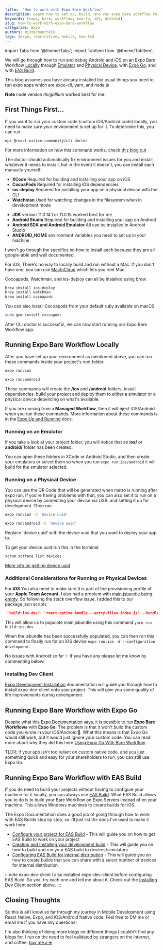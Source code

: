 ```yaml
---
title:  "How to work with Expo Bare Workflow"
description: Learn how to set up, build, and run expo bare workflow for iOS, and Android.
keywords: [expo, bare, workflow, how-to, iOS, Android]
slug: how-to-work-with-expo-bare-workflow
categories: Expo
authors: mistermunchkin
tags: [expo, reactnative, mobile, how-to]
---
```


import Tabs from '@theme/Tabs';
import TabItem from '@theme/TabItem';

We will go through how to run and debug Android and iOS on an Expo Bare Workflow [Locally](#running-expo-bare-workflow-localy) through [Emulator](#running-on-an-emulator) and  [Physical Device](#running-on-a-physical-device), with [Expo Go](#running-expo-bare-workflow-with-expo-go), and with [EAS Build](#running-expo-bare-workflow-with-eas-build).

This blog assumes you have already installed the usual things you need to run expo apps which are expo-cli, yarn, and node.js

**Note** node version *lts/gallium* worked best for me.

<!-- truncate -->

## First Things First...
If you want to run your custom code (custom iOS/Android code) locally, you need to make sure your environment is set up for it. To determine this, you can run
```bash 
npx @react-native-community/cli doctor
```

For more information on how this command works, check [this blog out](https://reactnative.dev/blog/2019/11/18/react-native-doctor)

The doctor should automatically fix environment issues for you and install whatever it needs to install, but in the event it doesn't, you can install each manually yourself.

<Tabs>
<TabItem value='ios' label='iOS 🍎 Requirements' default>

- **XCode** Required for building and installing your app on iOS
- **CocoaPods** Required for installing iOS dependencies
- **ios-deploy** Required for installing your app on a physical device with the CLI
- **Watchman** Used for watching changes in the filesystem when in development mode

</TabItem>

<TabItem value='android' label='Android 🤖 Requirements' default>

- **JDK** version 11.0.14.1 or 11.0.15 worked best for me
- **Android Studio** Required for building and installing your app on Android
- **Android SDK and Android Emulator** All can be installed in Android Studio
- **ANDROID_HOME** environment variables you need to set up in your machine

</TabItem>
</Tabs>

I won't go through the specifics on how to install each because they are all google-able and well documented.


For iOS, There's no way to locally build and run without a Mac. If you don't have one, you can use [MacInCloud](https://www.macincloud.com) which lets you rent Mac.

Cocoapods, Watchman, and ios-deploy can all be installed using brew. 

```bash title='Brew Install for iOS'
brew install ios-deploy
brew install watchman
brew install cocoapods
```

You can also install Cocoapods from your default ruby available on macOS
```bash
sudo gem install cocoapods
```

After CLI doctor is successful, we can now start running our Expo Bare Workflow app.

## Running Expo Bare Workflow Locally

After you have set up your environment as mentioned above, you can run these commands inside your project's root folder.
<Tabs>
<TabItem value='ios' label='iOS 🍎' default>

```bash title='Expo Run Command for iOS'
expo run:ios
```

</TabItem>
<TabItem value='android' label='Android 🤖' default>

```bash title='Expo Run Command for Android'
expo run:android
```

</TabItem>
</Tabs>


These commands will create the **/ios** and **/android** folders, install dependencies, build your project and deploy them to either a simulator or a physical device depending on what's available. 

If you are coming from a **Managed Workflow**, then it will eject iOS/Android when you run these commands. More information about these commands is in the [Expo Up and Running](https://docs.expo.dev/bare/hello-world/#ios-configuration) docs.

### Running on an Emulator
if you take a look at your project folder, you will notice that an **ios/** or **android/** folder has been created. 

You can open these folders in XCode or Android Studio, and then create your emulators or select them so when you run `expo run:ios/android` it will build for the emulator selected.

### Running on a Physical Device
You can use the QR Code that will be generated when metro is running after expo run. If you're having problems with that, you can also set it to run on a physical device by connecting your device via USB, and setting it up for development. Then run

<Tabs>
<TabItem value='iOS' label='iOS 🍎' default>

```bash 
expo run:ios -d 'device uuid'
```

</TabItem>
<TabItem value='Android' label='Android 🤖' default>

```bash 
expo run:android -d 'device uuid'
```

</TabItem>
</Tabs>

Replace 'device uuid' with the device uuid that you want to deploy your app to. 

To get your device uuid run this in the terminal.
```bash
xcrun xctrace list devices
```
[More info on getting device uuid](https://stackoverflow.com/questions/17237354/how-can-i-find-the-device-uuids-of-all-connected-devices-through-a-command-line)

### Additional Considerations for Running on Physical Devices

<Tabs>
<TabItem value='ios' label='iOS 🍎' default>

For **iOS** You also need to make sure it is part of the provisioning profile of your **Apple Team Account**. I also had a problem with [main.jsbundle being empty](https://stackoverflow.com/questions/57822215/main-jsbundle-file-showing-in-my-ios-project-but-still-throwing-no-bundle-url-p). So following the stack overflow issue, I added this to our package.json scripts

```json title='package.json'
 "build:ios-dev": "react-native bundle --entry-file='index.js' --bundle-output='./ios/main.jsbundle' --dev=true --platform='ios'"
```

This will allow us to populate main.jsbundle using this command `yarn run build:ios-dev`

When the jsbundle has been successfully populated, you can then run this command to finally run for an iOS device `expo run:ios -d --configuration development`.


</TabItem>
<TabItem value='android' label='Android 🤖'>

No issues with Android so far ✨ If you have any please let me know by commenting below!

</TabItem>
</Tabs>

### Installing Dev Client
[Expo Development Installation](https://docs.expo.dev/development/installation/) documentation will guide you through how to install expo-dev-client onto your project. This will give you some quality of life improvements during development.

## Running Expo Bare Workflow with Expo Go

Despite what this [Expo Documentation](https://docs.expo.dev/bare/using-expo-client/) says, it is possible to run **Expo Bare Workflows** with **Expo Go**. The problem is that it won't build the custom code you wrote in your iOS/Android 💩. What this means is that Expo Go would still work, but it would just ignore your custom code. You can read more about why they did this here [Using Expo Go With Bare Workflow](https://docs.expo.dev/bare/using-expo-client/).

TLDR; If your app isn't too reliant on custom native code, and you just something quick and easy for your shareholders to run, you can still use Expo Go.

## Running Expo Bare Workflow with EAS Build
If you do need to build your projects without having to configure your machine for it locally, you can always use [EAS Build](https://docs.expo.dev/build/introduction/). What EAS Build allows you to do is to build your Bare Workflow on Expo Servers instead of on your machine. This allows Windows machines to create builds for iOS.

The Expo Documentation does a good job of going through how to work with EAS Builds step by step, so I'll just list the docs I've used to make it work here.

- [Configure your project for EAS Build](https://docs.expo.dev/build/setup/) - This will guide you on how to get EAS Build to work on your project
- [Creating and Installing your development build](https://docs.expo.dev/development/getting-started/#creating-and-installing-your-first-development-build) - This will guide you on how to build and run your EAS build to devices/simulators
- [Configuring EAS Build for internal distribution](https://docs.expo.dev/build/internal-distribution/) - This will guide you on how to create builds that you can share with a select number of devices for internal distribution

:::note expo-dev-client
I also installed expo-dev-client before configuring EAS Build. So yea, try each one and tell me about it. Check out the [Installing Dev Client](#installing-dev-client) section above.
:::


## Closing Thoughts

So this is all I know so far through my journey in Mobile Development using React Native, Expo, and iOS/Android Native code. Feel free to DM me or email me if you have any questions!

I'm also thinking of doing more blogs on different things I couldn't find any blogs for. I run on the need to feel validated by strangers on the internet, and coffee. [buy me a ☕️](https://www.paypal.com/donate/?hosted_button_id=B9HDECYJ4CEF8)